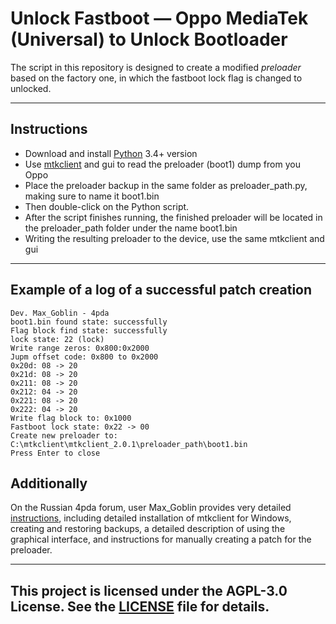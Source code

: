 # Unlock Fastboot — Oppo MediaTek (Universal) to Unlock Bootloader
The script in this repository is designed to create a modified *preloader* based on the factory one, 
in which the fastboot lock flag is changed to unlocked.

---

## Instructions
* Download and install [Python](https://www.python.org/downloads) 3.4+ version
* Use [mtkclient](https://github.com/bkerler/mtkclient) and gui to read the preloader (boot1) dump from you Oppo
* Place the preloader backup in the same folder as preloader_path.py, making sure to name it boot1.bin
* Then double-click on the Python script.
* After the script finishes running, the finished preloader will be located in the preloader_path folder under the name boot1.bin
* Writing the resulting preloader to the device, use the same mtkclient and gui
---
## Example of a log of a successful patch creation
```
Dev. Max_Goblin - 4pda
boot1.bin found state: successfully
Flag block find state: successfully
lock state: 22 (lock)
Write range zeros: 0x800:0x2000
Jupm offset code: 0x800 to 0x2000
0x20d: 08 -> 20
0x21d: 08 -> 20
0x211: 08 -> 20
0x212: 04 -> 20
0x221: 08 -> 20
0x222: 04 -> 20
Write flag block to: 0x1000
Fastboot lock state: 0x22 -> 00
Create new preloader to: С:\mtkclient\mtkclient_2.0.1\preloader_path\boot1.bin
Press Enter to close
```
## Additionally
On the Russian 4pda forum, user Max_Goblin provides very detailed [instructions](https://4pda.to/forum/index.php?showtopic=1059838&view=findpost&p=136154776), including detailed installation of mtkclient for Windows, creating and restoring backups, a detailed description of using the graphical interface, and instructions for manually creating a patch for the preloader.

---

## This project is licensed under the AGPL-3.0 License. See the [LICENSE](LICENSE) file for details.

